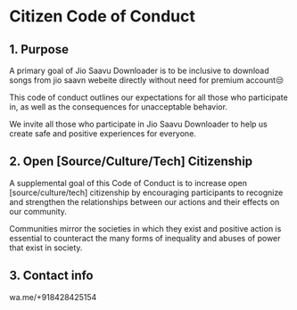 # Citizen Code of Conduct

## 1. Purpose

A primary goal of Jio Saavu Downloader is to be inclusive to download songs from jio saavn webeite directly without need for premium account😒

This code of conduct outlines our expectations for all those who participate in, as well as the consequences for unacceptable behavior.

We invite all those who participate in Jio Saavu Downloader to help us create safe and positive experiences for everyone.

## 2. Open [Source/Culture/Tech] Citizenship

A supplemental goal of this Code of Conduct is to increase open [source/culture/tech] citizenship by encouraging participants to recognize and strengthen the relationships between our actions and their effects on our community.

Communities mirror the societies in which they exist and positive action is essential to counteract the many forms of inequality and abuses of power that exist in society.



## 3. Contact info

wa.me/+918428425154
